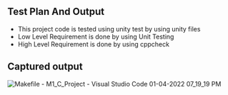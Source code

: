 
## Test Plan And Output

* This project code is tested using unity test by using unity files
* Low Level Requirement is done by using Unit Testing
* High Level Requirement is done by using cppcheck

## Captured output
![Makefile - M1_C_Project - Visual Studio Code 01-04-2022 07_19_19 PM](https://user-images.githubusercontent.com/101034066/161422957-d1a6400f-16fd-49c3-b7d7-1e012cf36ea7.png)
